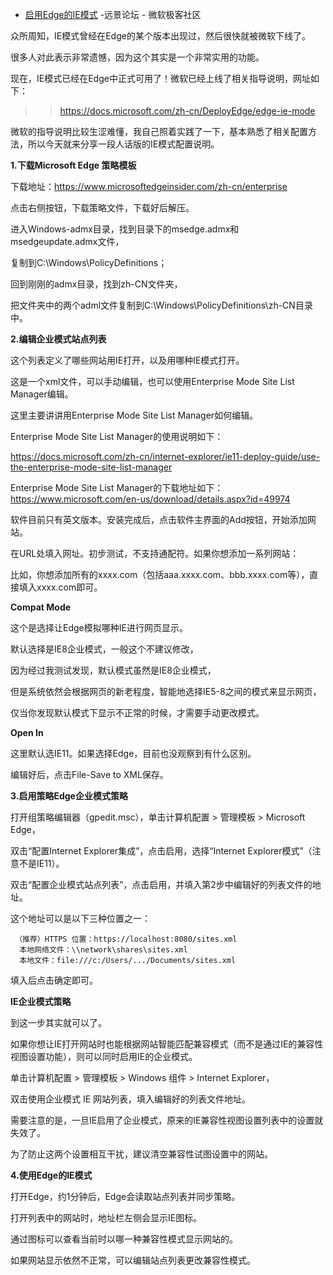 - [启用Edge的IE模式](http://bbs.pcbeta.com/viewthread-1839587-1-1.html) -远景论坛 - 微软极客社区

众所周知，IE模式曾经在Edge的某个版本出现过，然后很快就被微软下线了。

很多人对此表示非常遗憾，因为这个其实是一个非常实用的功能。

现在，IE模式已经在Edge中正式可用了！微软已经上线了相关指导说明，网址如下：

>> https://docs.microsoft.com/zh-cn/DeployEdge/edge-ie-mode

微软的指导说明比较生涩难懂，我自己照着实践了一下，基本熟悉了相关配置方法，所以今天就来分享一段人话版的IE模式配置说明。

**1.下载Microsoft Edge 策略模板**

下载地址：https://www.microsoftedgeinsider.com/zh-cn/enterprise

点击右侧按钮，下载策略文件，下载好后解压。

进入Windows-admx目录，找到目录下的msedge.admx和msedgeupdate.admx文件，

复制到C:\Windows\PolicyDefinitions；

回到刚刚的admx目录，找到zh-CN文件夹，

把文件夹中的两个adml文件复制到C:\Windows\PolicyDefinitions\zh-CN目录中。

**2.编辑企业模式站点列表**

这个列表定义了哪些网站用IE打开，以及用哪种IE模式打开。

这是一个xml文件，可以手动编辑，也可以使用Enterprise Mode Site List Manager编辑。

这里主要讲讲用Enterprise Mode Site List Manager如何编辑。

Enterprise Mode Site List Manager的使用说明如下：

https://docs.microsoft.com/zh-cn/internet-explorer/ie11-deploy-guide/use-the-enterprise-mode-site-list-manager

Enterprise Mode Site List Manager的下载地址如下：https://www.microsoft.com/en-us/download/details.aspx?id=49974

软件目前只有英文版本。安装完成后，点击软件主界面的Add按钮，开始添加网站。

在URL处填入网址。初步测试，不支持通配符。如果你想添加一系列网站：

比如，你想添加所有的xxxx.com（包括aaa.xxxx.com、bbb.xxxx.com等），直接填入xxxx.com即可。

**Compat Mode**

这个是选择让Edge模拟哪种IE进行网页显示。

默认选择是IE8企业模式，一般这个不建议修改，

因为经过我测试发现，默认模式虽然是IE8企业模式，

但是系统依然会根据网页的新老程度，智能地选择IE5-8之间的模式来显示网页，

仅当你发现默认模式下显示不正常的时候，才需要手动更改模式。

**Open In**

这里默认选IE11。如果选择Edge，目前也没观察到有什么区别。

编辑好后，点击File-Save to XML保存。

**3.启用策略Edge企业模式策略**

打开组策略编辑器（gpedit.msc），单击计算机配置 > 管理模板 > Microsoft Edge，

双击“配置Internet Explorer集成”，点击启用，选择“Internet Explorer模式”（注意不是IE11）。

双击“配置企业模式站点列表”，点击启用，并填入第2步中编辑好的列表文件的地址。

这个地址可以是以下三种位置之一：
```
 （推荐）HTTPS 位置：https://localhost:8080/sites.xml
  本地网络文件：\\network\shares\sites.xml
  本地文件：file:///c:/Users/.../Documents/sites.xml
```
填入后点击确定即可。

**IE企业模式策略**

到这一步其实就可以了。

如果你想让IE打开网站时也能根据网站智能匹配兼容模式（而不是通过IE的兼容性视图设置功能），则可以同时启用IE的企业模式。

单击计算机配置 > 管理模板 > Windows 组件 > Internet Explorer，

双击使用企业模式 IE 网站列表，填入编辑好的列表文件地址。

需要注意的是，一旦IE启用了企业模式，原来的IE兼容性视图设置列表中的设置就失效了。

为了防止这两个设置相互干扰，建议清空兼容性试图设置中的网站。

**4.使用Edge的IE模式**

打开Edge，约1分钟后，Edge会读取站点列表并同步策略。

打开列表中的网站时，地址栏左侧会显示IE图标。

通过图标可以查看当前时以哪一种兼容性模式显示网站的。

如果网站显示依然不正常，可以编辑站点列表更改兼容性模式。
